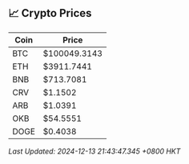 ## 📈 Crypto Prices

| Coin | Price |
| ---- | ----- |
| BTC | $100049.3143 |
| ETH | $3911.7441 |
| BNB | $713.7081 |
| CRV | $1.1502 |
| ARB | $1.0391 |
| OKB | $54.5551 |
| DOGE | $0.4038 |

_Last Updated: 2024-12-13 21:43:47.345 +0800 HKT_